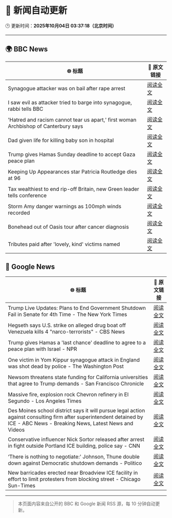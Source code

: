 # 🧠 新闻自动更新

🕒 更新时间：**2025年10月04日 03:37:18（北京时间）**

---

## 🌍 BBC News

| 🌐 标题 | 🔗 原文链接 |
|--------|-------------|
| Synagogue attacker was on bail after rape arrest | [阅读全文](https://www.bbc.com/news/articles/c0q7y72kppgo?at_medium=RSS&at_campaign=rss) |
| I saw evil as attacker tried to barge into synagogue, rabbi tells BBC | [阅读全文](https://www.bbc.com/news/articles/cwy9lkeqyzyo?at_medium=RSS&at_campaign=rss) |
| 'Hatred and racism cannot tear us apart,' first woman Archbishop of Canterbury says | [阅读全文](https://www.bbc.com/news/articles/c2lxyxqzxkdo?at_medium=RSS&at_campaign=rss) |
| Dad given life for killing baby son in hospital | [阅读全文](https://www.bbc.com/news/articles/c62q1q1vd9yo?at_medium=RSS&at_campaign=rss) |
| Trump gives Hamas Sunday deadline to accept Gaza peace plan | [阅读全文](https://www.bbc.com/news/articles/cdxq7zp7002o?at_medium=RSS&at_campaign=rss) |
| Keeping Up Appearances star Patricia Routledge dies at 96 | [阅读全文](https://www.bbc.com/news/articles/czdjegvjz3do?at_medium=RSS&at_campaign=rss) |
| Tax wealthiest to end rip-off Britain, new Green leader tells conference | [阅读全文](https://www.bbc.com/news/articles/c708y9nq174o?at_medium=RSS&at_campaign=rss) |
| Storm Amy danger warnings as 100mph winds recorded | [阅读全文](https://www.bbc.com/news/articles/c98d2ep62z7o?at_medium=RSS&at_campaign=rss) |
| Bonehead out of Oasis tour after cancer diagnosis | [阅读全文](https://www.bbc.com/news/articles/cpvl3p7k0m1o?at_medium=RSS&at_campaign=rss) |
| Tributes paid after 'lovely, kind' victims named | [阅读全文](https://www.bbc.com/news/articles/cly6eve5p06o?at_medium=RSS&at_campaign=rss) |

## 📰 Google News

| 🌐 标题 | 🔗 原文链接 |
|--------|-------------|
| Trump Live Updates: Plans to End Government Shutdown Fail in Senate for 4th Time - The New York Times | [阅读全文](https://news.google.com/rss/articles/CBMifkFVX3lxTE40UjFKSWRYRHJEUkN4ZnhMVVBEU1ctY0t6bXZEUWJZSmdwZmhBQUw4M2lYZmVmVHk1Yy1mZDQ3M0pvWUx5NWlkby1VTEd5WjhDQjV0SGVOb0YwUjBYc2Y0S1NNaGdlaTMtM05HdmZRRXI5SDhidTYxZy1hekR3QQ?oc=5) |
| Hegseth says U.S. strike on alleged drug boat off Venezuela kills 4 "narco-terrorists" - CBS News | [阅读全文](https://news.google.com/rss/articles/CBMinwFBVV95cUxNb2FkajVHZmZjR3ljQVFabkFnVjg2cU15UjNsTzVFRl9YWnJQeENyQVJ2RUp0S1k4VE5HYnhqQmRlMEtETmQyTENfTjZPemFrV2ROREx2bkJya2xFZ1FFeFgyTmZRbF8waUpmbURWeklxTnVVLWxwUlRMUUlDWENYa1NUSzA1Ykp3dDRRQl9XR1pKZnJOdWNmdWl6VHlGQVnSAaQBQVVfeXFMT1BiREVfS3VjQUpQY1BuMjVmY3NWUk0xTHJkSTZ1T1JkTWFEY3RBUnJTTXZYMkwxbFFLanJDd21SUVViLVdQa195ak1nX1JMODdNeVZONUNnR3RlVGFsNU1SYnFETHRWS1hzVVczYmxlSDF5QVJhdXdkb1RXQmF1cWFBeUdzQ1NiMFdnNjExcTFWZ2Z0MTkxcGdvZ0o1SC1jeDVncTM?oc=5) |
| Trump gives Hamas a 'last chance' deadline to agree to a peace plan with Israel - NPR | [阅读全文](https://news.google.com/rss/articles/CBMikgFBVV95cUxOTklISWp6ckxESmZZV2tKVEk5c2pIYUgwWTd3b3p0djlTXzlrQjZBWHFmN1BBS0FJOWcwVVhfSno1Q0NzOW85a2Z0MVBucWxzLTZlQmV0VDNsRHRfNXR2b1JSZWR5Z05tVDFET1V5cEFSWHV6R2wtQ3pvZkZ1a1AzLU9fNTJpWm1HRzRSTjRCMGc5Zw?oc=5) |
| One victim in Yom Kippur synagogue attack in England was shot dead by police - The Washington Post | [阅读全文](https://news.google.com/rss/articles/CBMijAFBVV95cUxPWmRxZ0ItTnNGcXBoaWZLWTNkVnFNVmJPNGJZZHBOVTU1RExLdFRoaEpSNnpocVMwZkFQVXQzalVwbk0yODhoc3pXZ1dnd0c0Q2c3V3dtZHA5WjUyamw3T1VzTkFEYVRDY1dLNlhmNnI2UGVES2k2Y3A1RnVrdnQ0N1hHRGtKems4cUR1cA?oc=5) |
| Newsom threatens state funding for California universities that agree to Trump demands - San Francisco Chronicle | [阅读全文](https://news.google.com/rss/articles/CBMikgFBVV95cUxPTFgxaVJzdGx4LUZEWUNzMDNJRkc3UFUwODJiSGxZU0NESi1ZUENkQ2ZLaWUzTUN2bjJ6SWRCWEhhR0pqcVAyY0FCQzVYYm1Kc2x5TldIRC1JazVsWmJHTDZ5b0N5OEhUQjNoQVBZbmlxam1WSEVFV3d4eXRPMmRlV2ZpSWs2R29oU1pQLTBMSll3Zw?oc=5) |
| Massive fire, explosion rock Chevron refinery in El Segundo - Los Angeles Times | [阅读全文](https://news.google.com/rss/articles/CBMie0FVX3lxTE9WcF9oMjhKOEV0MDR5MWVtMVJlUzdvY0V0UTBhRmE1eGFBT2N0WEduU09Pbk1jdFdRYmJaUEdwcGI2WU9lM3pMSVA2N3lkMDRkczktZHNEUTZjb19xSzNuN0dHWWxXTUptQ3VZUk0yaWxfSXRNWUZZcHF1OA?oc=5) |
| Des Moines school district says it will pursue legal action against consulting firm after superintendent detained by ICE - ABC News - Breaking News, Latest News and Videos | [阅读全文](https://news.google.com/rss/articles/CBMipAFBVV95cUxQTnpaOEFNdHBIck1BNlF6TVdjTG5JTEdjLVNGb203U240RGZ1M1lqRTZzNEViTmRGSWJseXZBc1diN1JDYjNoOGxjVnZOTHdNTF96VGktbkRCR1pJZ1RfelI5OEhkR3VuelRDa0FFZzRZRnZaYWUtRVpqenRyck9TS1RVRWZOYW16UXVUVjJKSFRYVEdPeEU0aElwWkxsZ3VGNVE3MtIBqgFBVV95cUxPZm5XSG1pZS1yYlFtdjZZR1Zab2VMLTlrODZrWmlqczhHOVBPTHA5RDV3QXBTaE1sQlBNNUtack85dm9WOWxxRjM1MkxiRG1DWHphdEpod2xjVFhtTWtTRG9IS1lfbmtpQ0NfMExzZ0RSeVc1M1B6S1JzUlR0aEprMkdJbWJiQmYtdC1zR3p6cDM0QUxFMXAxb0dZWmR6dTJGRGJfYWhWUTEtdw?oc=5) |
| Conservative influencer Nick Sortor released after arrest in fight outside Portland ICE building, police say - CNN | [阅读全文](https://news.google.com/rss/articles/CBMif0FVX3lxTE9hWjEwa282bDZZOC11QzlxMmR3d05xQmFEMWNUZVk1bE56ZUJPTWVEX0F2eHdCN0l1VnFpd3ViNlVoNGgwT1lIZy1rVl9lNmRVV3ZNcW1JaVFzZkMtWW04RXR3V2VBa2FEaWFBSWZEbWRfLWJqc1l4LXF3c28zNW8?oc=5) |
| ‘There is nothing to negotiate:' Johnson, Thune double down against Democratic shutdown demands - Politico | [阅读全文](https://news.google.com/rss/articles/CBMi7wFBVV95cUxOTGM4ei04eURkN3B1bFJSZi1wU1hlQlkxTjlLSUIweVZqbW5GZzkzTEdTMmtIZzVNLW5tbnhkQVZ4M0dVd2ZCRzRWcGdvX1c0MldjMkRvRlVETWNzaEMtaVFWamdfNjRQQzFLYjVPTUVHMVl5ZFpFelFSUGtka2pEdlpvZTRBam9FaW1ETExRSXdkZmphbHJsZWdmektESkg4blZKMnlXUlhpQ29VZlJpNUYzdC03REIwVHFhU2hENU0zWnFKcWVhV1JJX0xhazdzQXZ2OXdkdkFNRUpNbFdCR1h2S181S1U4QlRabmpvWQ?oc=5) |
| New barricades erected near Broadview ICE facility in effort to limit protesters from blocking street - Chicago Sun-Times | [阅读全文](https://news.google.com/rss/articles/CBMi6gFBVV95cUxNQlFha2s5eTZzTkxaQ3dBVmxLVGppeTItYlJDUWYwRnpOby1CRUd5YUJlTHBURjNnbHJvZ3ZiN25fbHR0c3dNS3FTWVRpQTlfeWNleHlNWVdhNFdDa1p2UXpXVWlDOVVhT0VQZVQtcGVpRzdEeE1ZUzRxMmNOajZwTHEtTUdzS0k1RF9laTRKVUFvbHJTQ3NwY21aZG5pVDh0ekNBZG9GVS1sYzY2bUlrNXNYY2M5cHd1RTJNNURGT05lQ3hFR3lMdzZDdWhvSlREdTYzdGdXa1BObjk1RE5yTFFDNFotLVlFUXc?oc=5) |

---
> 本页面内容来自公开的 BBC 和 Google 新闻 RSS 源，每 10 分钟自动更新。